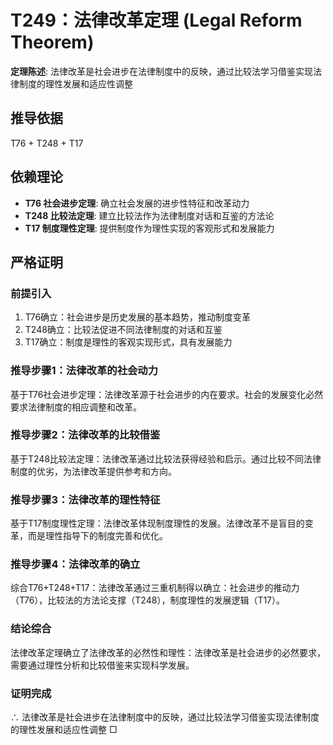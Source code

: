 # T249：法律改革定理 (Legal Reform Theorem)

**定理陈述**: 法律改革是社会进步在法律制度中的反映，通过比较法学习借鉴实现法律制度的理性发展和适应性调整

## 推导依据
T76 + T248 + T17

## 依赖理论
- **T76 社会进步定理**: 确立社会发展的进步性特征和改革动力
- **T248 比较法定理**: 建立比较法作为法律制度对话和互鉴的方法论
- **T17 制度理性定理**: 提供制度作为理性实现的客观形式和发展能力

## 严格证明

### 前提引入
1. T76确立：社会进步是历史发展的基本趋势，推动制度变革
2. T248确立：比较法促进不同法律制度的对话和互鉴
3. T17确立：制度是理性的客观实现形式，具有发展能力

### 推导步骤1：法律改革的社会动力
基于T76社会进步定理：法律改革源于社会进步的内在要求。社会的发展变化必然要求法律制度的相应调整和改革。

### 推导步骤2：法律改革的比较借鉴
基于T248比较法定理：法律改革通过比较法获得经验和启示。通过比较不同法律制度的优劣，为法律改革提供参考和方向。

### 推导步骤3：法律改革的理性特征
基于T17制度理性定理：法律改革体现制度理性的发展。法律改革不是盲目的变革，而是理性指导下的制度完善和优化。

### 推导步骤4：法律改革的确立
综合T76+T248+T17：法律改革通过三重机制得以确立：社会进步的推动力（T76），比较法的方法论支撑（T248），制度理性的发展逻辑（T17）。

### 结论综合
法律改革定理确立了法律改革的必然性和理性：法律改革是社会进步的必然要求，需要通过理性分析和比较借鉴来实现科学发展。

### 证明完成
∴ 法律改革是社会进步在法律制度中的反映，通过比较法学习借鉴实现法律制度的理性发展和适应性调整 □